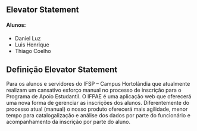 ## Elevator Statement

#### Alunos: 
- Daniel Luz
- Luis Henrique 
- Thiago Coelho


## Definição Elevator Statement
Para os alunos e servidores do IFSP – Campus Hortolândia que atualmente realizam um cansativo esforço manual no processo de inscrição para o Programa de Apoio Estudantil. O IFPAE é uma aplicação web que oferecerá uma nova forma de gerenciar as inscrições dos alunos. Diferentemente do processo atual (manual) o nosso produto oferecerá mais agilidade, menor tempo para catalogalização e análise dos dados por parte do funcionário e acompanhamento da inscrição por parte do aluno.




